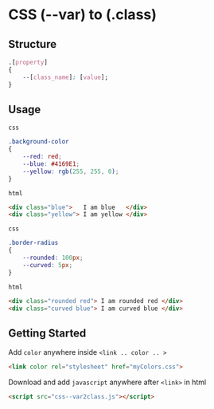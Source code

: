 # CSS (--var) to (.class)

## Structure

```css
.[property]
{
    --[class_name]: [value];
}
```

## Usage
`css`
```css
.background-color
{
    --red: red;
    --blue: #4169E1;
    --yellow: rgb(255, 255, 0);
}
```
`html`
```html
<div class="blue">   I am blue   </div>
<div class="yellow"> I am yellow </div>
```
`css`
```css
.border-radius
{
    --rounded: 100px;
    --curved: 5px;
}
```
`html`
```html
<div class="rounded red"> I am rounded red </div>
<div class="curved blue"> I am curved blue </div>
```

## Getting Started

Add `color` anywhere inside `<link .. color .. >` <br>
```html
<link color rel="stylesheet" href="myColors.css">
```

Download and add `javascript` anywhere after `<link>` in html <br>
```html
<script src="css--var2class.js"></script>
```

